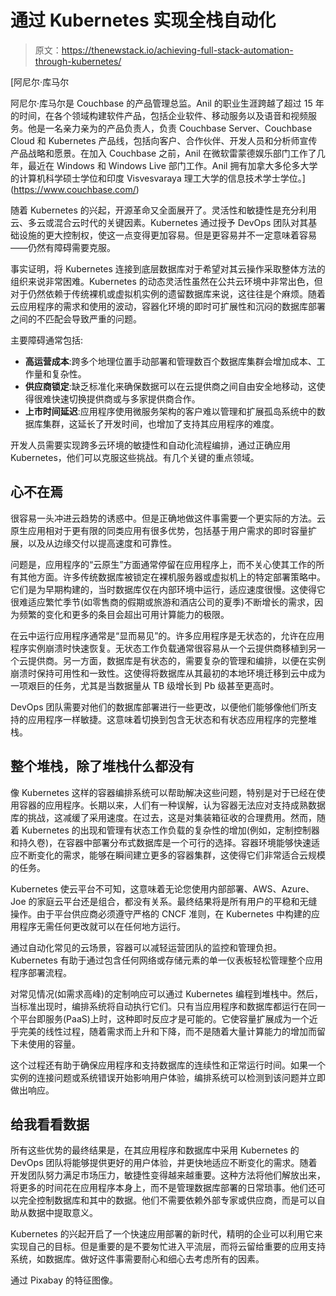 # 通过 Kubernetes 实现全栈自动化

> 原文：<https://thenewstack.io/achieving-full-stack-automation-through-kubernetes/>

[](https://www.couchbase.com/)

 [阿尼尔·库马尔

阿尼尔·库马尔是 Couchbase 的产品管理总监。Anil 的职业生涯跨越了超过 15 年的时间，在各个领域构建软件产品，包括企业软件、移动服务以及语音和视频服务。他是一名亲力亲为的产品负责人，负责 Couchbase Server、Couchbase Cloud 和 Kubernetes 产品线，包括向客户、合作伙伴、开发人员和分析师宣传产品战略和愿景。在加入 Couchbase 之前，Anil 在微软雷蒙德娱乐部门工作了几年，最近在 Windows 和 Windows Live 部门工作。Anil 拥有加拿大多伦多大学的计算机科学硕士学位和印度 Visvesvaraya 理工大学的信息技术学士学位。](https://www.couchbase.com/) [](https://www.couchbase.com/)

随着 Kubernetes 的兴起，开源革命又全面展开了。灵活性和敏捷性是充分利用云、多云或混合云时代的关键因素。Kubernetes 通过授予 DevOps 团队对其基础设施的更大控制权，使这一点变得更加容易。但是更容易并不一定意味着容易——仍然有障碍需要克服。

事实证明，将 Kubernetes 连接到底层数据库对于希望对其云操作采取整体方法的组织来说非常困难。Kubernetes 的动态灵活性虽然在公共云环境中非常出色，但对于仍然依赖于传统裸机或虚拟机实例的遗留数据库来说，这往往是个麻烦。随着云应用程序的需求和使用的波动，容器化环境的即时可扩展性和沉闷的数据库部署之间的不匹配会导致严重的问题。

主要障碍通常包括:

*   **高运营成本**:跨多个地理位置手动部署和管理数百个数据库集群会增加成本、工作量和复杂性。
*   **供应商锁定**:缺乏标准化来确保数据可以在云提供商之间自由安全地移动，这使得很难快速切换提供商或与多家提供商合作。
*   **上市时间延迟**:应用程序使用微服务架构的客户难以管理和扩展孤岛系统中的数据库集群，这延长了开发时间，也增加了支持其应用程序的难度。

开发人员需要实现跨多云环境的敏捷性和自动化流程编排，通过正确应用 Kubernetes，他们可以克服这些挑战。有几个关键的重点领域。

## 心不在焉

很容易一头冲进云趋势的诱惑中。但是正确地做这件事需要一个更实际的方法。云原生应用相对于更有限的同类应用有很多优势，包括基于用户需求的即时容量扩展，以及从边缘交付以提高速度和可靠性。

问题是，应用程序的“云原生”方面通常停留在应用程序上，而不关心使其工作的所有其他方面。许多传统数据库被锁定在裸机服务器或虚拟机上的特定部署策略中。它们是为早期构建的，当时数据库仅在内部环境中运行，适应速度很慢。这使得它很难适应繁忙季节(如零售商的假期或旅游和酒店公司的夏季)不断增长的需求，因为频繁的变化和更多的条目会超出可用计算能力的极限。

在云中运行应用程序通常是“显而易见”的。许多应用程序是无状态的，允许在应用程序实例崩溃时快速恢复。无状态工作负载通常很容易从一个云提供商移植到另一个云提供商。另一方面，数据库是有状态的，需要复杂的管理和编排，以便在实例崩溃时保持可用性和一致性。这使得将数据库从其最初的本地环境迁移到云中成为一项艰巨的任务，尤其是当数据量从 TB 级增长到 Pb 级甚至更高时。

DevOps 团队需要对他们的数据库部署进行一些更改，以便他们能够像他们所支持的应用程序一样敏捷。这意味着切换到包含无状态和有状态应用程序的完整堆栈。

## 整个堆栈，除了堆栈什么都没有

像 Kubernetes 这样的容器编排系统可以帮助解决这些问题，特别是对于已经在使用容器的应用程序。长期以来，人们有一种误解，认为容器无法应对支持成熟数据库的挑战，这减缓了采用速度。在过去，这是对集装箱征收的合理费用。然而，随着 Kubernetes 的出现和管理有状态工作负载的复杂性的增加(例如，定制控制器和持久卷)，在容器中部署分布式数据库是一个可行的选择。容器环境能够快速适应不断变化的需求，能够在瞬间建立更多的容器集群，这使得它们非常适合云规模的任务。

Kubernetes 使云平台不可知，这意味着无论您使用内部部署、AWS、Azure、Joe 的家庭云平台还是组合，都没有关系。最终结果将是所有用户的平稳和无缝操作。由于平台供应商必须遵守严格的 CNCF 准则，在 Kubernetes 中构建的应用程序无需任何更改就可以在任何地方运行。

通过自动化常见的云场景，容器可以减轻运营团队的监控和管理负担。Kubernetes 有助于通过包含任何网络或存储元素的单一仪表板轻松管理整个应用程序部署流程。

对常见情况(如需求高峰)的定制响应可以通过 Kubernetes 编程到堆栈中。然后，当标准出现时，编排系统将自动执行它们。只有当应用程序和数据库都运行在同一个平台即服务(PaaS)上时，这种即时反应才是可能的。它使容量扩展成为一个近乎完美的线性过程，随着需求而上升和下降，而不是随着大量计算能力的增加而留下未使用的容量。

这个过程还有助于确保应用程序和支持数据库的连续性和正常运行时间。如果一个实例的连接问题或系统错误开始影响用户体验，编排系统可以检测到该问题并立即做出响应。

## 给我看看数据

所有这些优势的最终结果是，在其应用程序和数据库中采用 Kubernetes 的 DevOps 团队将能够提供更好的用户体验，并更快地适应不断变化的需求。随着开发团队努力满足市场压力，敏捷性变得越来越重要。这种方法将他们解放出来，将更多的时间花在应用程序本身上，而不是管理数据库部署的日常琐事。他们还可以完全控制数据库和其中的数据。他们不需要依赖外部专家或供应商，而是可以自助从数据中提取意义。

Kubernetes 的兴起开启了一个快速应用部署的新时代，精明的企业可以利用它来实现自己的目标。但是重要的是不要匆忙进入平流层，而将云留给重要的应用支持系统，如数据库。做好这件事需要耐心和细心去考虑所有的因素。

通过 Pixabay 的特征图像。

<svg xmlns:xlink="http://www.w3.org/1999/xlink" viewBox="0 0 68 31" version="1.1"><title>Group</title> <desc>Created with Sketch.</desc></svg>